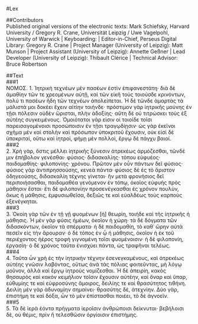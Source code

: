 #Lex  

##Contributors  
Published original versions of the electronic texts: Mark Schiefsky, Harvard University / Gregory R. Crane, Universität Leipzig / Uwe Vagelpohl, University of Warwick | Keyboarding:  | Editor-in-Chief, Perseus Digital Library: Gregory R. Crane | Project Manager (University of Leipzig): Matt Munson | Project Assistant (University of Leipzig): Annette Geßner | Lead Developer (University of Leipzig): Thibault Clérice | Technical Advisor: Bruce Robertson  

##Text  
###1  
ΝΟΜΟΣ. 1. Ἰητρικὴ τεχνέων μὲν πασέων ἐστὶν ἐπιφανεστάτη· διὰ δὲ ἀμαθίην τῶν τε χρεομένων αὐτῇ, καὶ τῶν εἰκῆ τοὺς τοιούσδε κρινόντων, πολύ τι πασέων ἤδη τῶν τεχνέων ἀπολείπεται. Ἡ δὲ τῶνδε ἁμαρτὰς τὰ μάλιστά μοι δοκέει ἔχειν αἰτίην τοιήνδε· πρόστιμον γὰρ ἰητρικῆς μούνης ἐν τῇσι πόλεσιν οὐδὲν ὥρισται, πλὴν ἀδοξίης· αὕτη δὲ οὐ τιτρώσκει τοὺς ἐξ αὐτέης συγκειμένους. Ὁμοιότατοι γάρ εἰσιν οἱ τοιοίδε τοῖσι παρεισαγομένοισι προσώποισιν ἐν τῇσι τραγῳδίῃσιν· ὡς γὰρ ἐκεῖνοι σχῆμα μὲν καὶ στολὴν καὶ πρόσωπον ὑποκριτοῦ ἔχουσιν, οὐκ εἰσὶ δὲ ὑποκριταὶ, οὕτω καὶ ἰητροὶ, φήμῃ μὲν πολλοὶ, ἔργῳ δὲ πάγχυ βαιοί.  
###2  
2. Χρὴ γὰρ, ὅστις μέλλει ἰητρικῆς ξύνεσιν ἀτρεκέως ἁρμόζεσθαι, τῶνδέ μιν ἐπήβολον γενέσθαι· φύσιος· διδασκαλίης· τόπου εὐφυέος· παιδομαθίης· φιλοπονίης· χρόνου. Πρῶτον μὲν οὖν πάντων δεῖ φύσιος· φύσιος γὰρ ἀντιπρησσούσης, κενεὰ πάντα· φύσιος δὲ ἐς τὸ ἄριστον ὁδηγεούσης, διδασκαλίη τέχνης γίνεται· ἣν μετὰ φρονήσιος δεῖ περιποιήσασθαι, παιδομαθέα γενόμενον ἐν τόπῳ, ὁκοῖος εὐφυὴς πρὸς μάθησιν ἔσται· ἔτι δὲ φιλοπονίην προσενέγκασθαι ἐς χρόνον πουλὺν, ὅκως ἡ μάθησις, ἐμφυσιωθεῖσα, δεξιῶς τε καὶ εὐαλδέως τοὺς καρποὺς ἐξενέγκηται.  
###3  
3. Ὁκοίη γὰρ τῶν ἐν τῇ γῇ φυομένων [ἡ] θεωρίη, τοιήδε καὶ τῆς ἰητρικῆς ἡ μάθησις. Ἡ μὲν γὰρ φύσις ἡμέων, ὁκοῖον ἡ χώρη· τὰ δὲ δόγματα τῶν διδασκόντων, ὁκοῖον τὰ σπέρματα· ἡ δὲ παιδομαθίη, τὸ καθ᾿ ὥρην αὐτὰ πεσεῖν εἰς τὴν ἄρουραν· ὁ δὲ τόπος ἐν ᾧ ἡ μάθησις, ὁκοῖον ἡ ἐκ τοῦ περιέχοντος ἠέρος τροφὴ γιγνομένη τοῖσι φυομένοισιν· ἡ δὲ φιλοπονίη, ἐργασίη· ὁ δὲ χρόνος ταῦτα ἐνισχύει πάντα, ὡς τραφῆναι τελέως.  
###4  
4. Ταῦτα ὦν χρὴ ἐς τὴν ἰητρικὴν τέχνην ἐσενεγκαμένους, καὶ ἀτρεκέως αὐτέης γνῶσιν λαβόντας, οὕτως ἀνὰ τὰς πόλιας φοιτεῦντας, μὴ λόγῳ μοῦνον, ἀλλὰ καὶ ἔργῳ ἰητροὺς νομίζεσθαι. Ἡ δὲ ἀπειρίη, κακὸς θησαυρὸς καὶ κακὸν κειμήλιον τοῖσιν ἔχουσιν αὐτέην, καὶ ὄναρ καὶ ὕπαρ, εὐθυμίης τε καὶ εὐφροσύνης ἄμοιρος, δειλίης τε καὶ θρασύτητος τιθήνη. Δειλίη μὲν γὰρ ἀδυναμίην σημαίνει· θρασύτης δὲ, ἀτεχνίην. Δύο γὰρ, ἐπιστήμη τε καὶ δόξα, ὧν τὸ μὲν ἐπίστασθαι ποιέει, τὸ δὲ ἀγνοεῖν.  
###5  
5. Τὰ δὲ ἱερὰ ἐόντα πρήγματα ἱεροῖσιν ἀνθρώποισι δείκνυται· βεβήλοισι δὲ, οὐ θέμις, πρὶν ἢ τελεσθῶσιν ὀργίοισιν ἐπιστήμης.  
